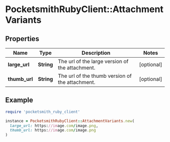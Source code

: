 # PocketsmithRubyClient::AttachmentVariants

## Properties

| Name | Type | Description | Notes |
| ---- | ---- | ----------- | ----- |
| **large_url** | **String** | The url of the large version of the attachment. | [optional] |
| **thumb_url** | **String** | The url of the thumb version of the attachment. | [optional] |

## Example

```ruby
require 'pocketsmith_ruby_client'

instance = PocketsmithRubyClient::AttachmentVariants.new(
  large_url: https://image.com/image.png,
  thumb_url: https://image.com/image.png
)
```

